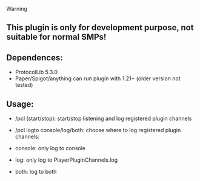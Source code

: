> [!WARNING]  
> ## **This plugin is only for development purpose, not suitable for normal SMPs!**

## Dependences:
- ProtocolLib 5.3.0
- Paper/Spigot/anything can run plugin with 1.21+ (older version not tested)

## Usage:
- /pcl (start/stop):
start/stop listening and log registered plugin channels

- /pcl logto console/log/both:
choose where to log registered plugin channels:
- console: only log to console
- log: only log to PlayerPluginChannels.log
- both: log to both
